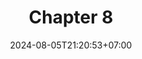 ---
weight: 1600
title: "Chapter 8"
description: "Types, Declaration and Mutability"
icon: "article"
date: "2024-08-05T21:20:53+07:00"
lastmod: "2024-08-05T21:20:53+07:00"
draft: true
toc: true
---